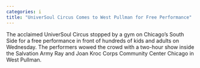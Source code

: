 ```yaml
---
categories: i
title: "UniverSoul Circus Comes to West Pullman for Free Performance"
---
```


The acclaimed UniverSoul Circus stopped by a gym on Chicago&#8217;s South Side for a free performance in front of hundreds of kids and adults on Wednesday. The performers wowed the crowd with a two-hour show inside the Salvation Army Ray and Joan Kroc Corps Community Center Chicago in West Pullman.